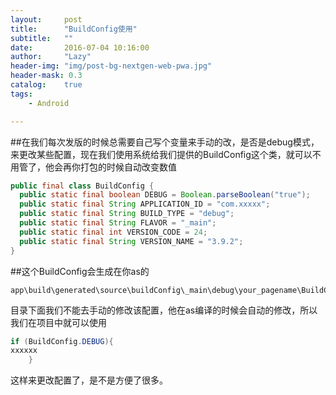 ```yaml
---
layout:     post
title:      "BuildConfig使用"
subtitle:   ""
date:       2016-07-04 10:16:00
author:     "Lazy"
header-img: "img/post-bg-nextgen-web-pwa.jpg"
header-mask: 0.3
catalog:    true
tags:
    - Android

---
```









##在我们每次发版的时候总需要自己写个变量来手动的改，是否是debug模式，来更改某些配置，现在我们使用系统给我们提供的BuildConfig这个类，就可以不用管了，他会再你打包的时候自动改变数值


```java
public final class BuildConfig {
  public static final boolean DEBUG = Boolean.parseBoolean("true");
  public static final String APPLICATION_ID = "com.xxxxx";
  public static final String BUILD_TYPE = "debug";
  public static final String FLAVOR = "_main";
  public static final int VERSION_CODE = 24;
  public static final String VERSION_NAME = "3.9.2";
}


```


##这个BuildConfig会生成在你as的

    app\build\generated\source\buildConfig\_main\debug\your_pagename\BuildConfig.java

目录下面我们不能去手动的修改该配置，他在as编译的时候会自动的修改，所以我们在项目中就可以使用

```java
if (BuildConfig.DEBUG){
xxxxxx
    }

```

这样来更改配置了，是不是方便了很多。
